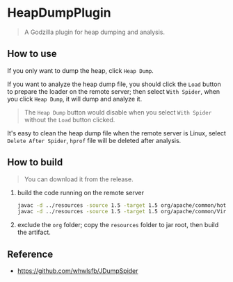 # HeapDumpPlugin

> A Godzilla plugin for heap dumping and analysis.

## How to use

If you only want to dump the heap, click `Heap Dump`.

If you want to analyze the heap dump file, you should click the `Load` button to prepare the loader on the remote server;
then select `With Spider`, when you click `Heap Dump`, it will dump and analyze it.

> The `Heap Dump` button would disable when you select `With Spider` without the `Load` button clicked.

It's easy to clean the heap dump file when the remote server is Linux, select `Delete After Spider`, `hprof` file will be deleted after analysis.

## How to build

> You can download it from the release.

1. build the code running on the remote server

    ```bash
    javac -d ../resources -source 1.5 -target 1.5 org/apache/common/hotspot/HotSpotLoader.java
    javac -d ../resources -source 1.5 -target 1.5 org/apache/common/VirtualHeap.java
    ```

2. exclude the `org` folder; copy the `resources` folder to jar root, then build the artifact.

## Reference

* https://github.com/whwlsfb/JDumpSpider